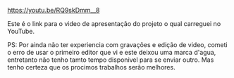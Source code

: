 https://youtu.be/RQ9skDmm__8

Este é o link para o video de apresentação do projeto o qual carreguei no YouTube.

PS: Por ainda não ter experiencia com gravações e edição de video, cometi o erro de usar o primeiro editor que vi e este deixou uma marca d'agua, entretanto não tenho tamto tempo disponivel para se enviar outro. Mas tenho certeza que os procimos trabalhos serão melhores.